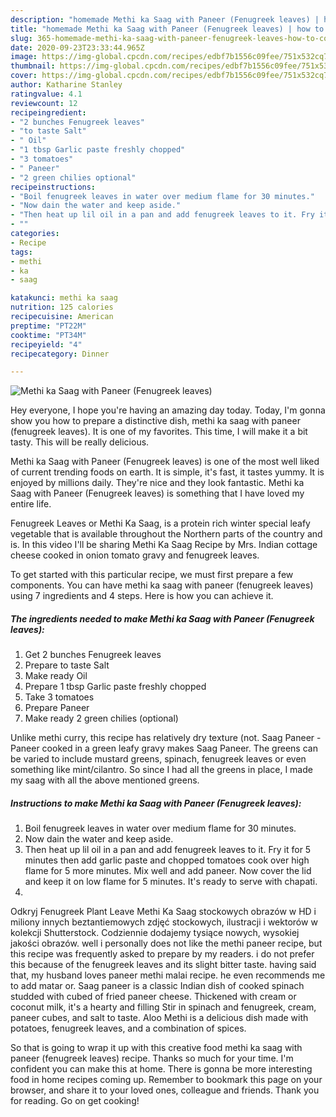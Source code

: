 ```yaml
---
description: "homemade Methi ka Saag with Paneer (Fenugreek leaves) | how to cook Methi ka Saag with Paneer (Fenugreek leaves)"
title: "homemade Methi ka Saag with Paneer (Fenugreek leaves) | how to cook Methi ka Saag with Paneer (Fenugreek leaves)"
slug: 365-homemade-methi-ka-saag-with-paneer-fenugreek-leaves-how-to-cook-methi-ka-saag-with-paneer-fenugreek-leaves
date: 2020-09-23T23:33:44.965Z
image: https://img-global.cpcdn.com/recipes/edbf7b1556c09fee/751x532cq70/methi-ka-saag-with-paneer-fenugreek-leaves-recipe-main-photo.jpg
thumbnail: https://img-global.cpcdn.com/recipes/edbf7b1556c09fee/751x532cq70/methi-ka-saag-with-paneer-fenugreek-leaves-recipe-main-photo.jpg
cover: https://img-global.cpcdn.com/recipes/edbf7b1556c09fee/751x532cq70/methi-ka-saag-with-paneer-fenugreek-leaves-recipe-main-photo.jpg
author: Katharine Stanley
ratingvalue: 4.1
reviewcount: 12
recipeingredient:
- "2 bunches Fenugreek leaves"
- "to taste Salt"
- " Oil"
- "1 tbsp Garlic paste freshly chopped"
- "3 tomatoes"
- " Paneer"
- "2 green chilies optional"
recipeinstructions:
- "Boil fenugreek leaves in water over medium flame for 30 minutes."
- "Now dain the water and keep aside."
- "Then heat up lil oil in a pan and add fenugreek leaves to it. Fry it for 5 minutes then add garlic paste and chopped tomatoes cook over high flame for 5 more minutes. Mix well and add paneer. Now cover the lid and keep it on low flame for 5 minutes. It&#39;s ready to serve with chapati."
- ""
categories:
- Recipe
tags:
- methi
- ka
- saag

katakunci: methi ka saag 
nutrition: 125 calories
recipecuisine: American
preptime: "PT22M"
cooktime: "PT34M"
recipeyield: "4"
recipecategory: Dinner

---
```



![Methi ka Saag with Paneer (Fenugreek leaves)](https://img-global.cpcdn.com/recipes/edbf7b1556c09fee/751x532cq70/methi-ka-saag-with-paneer-fenugreek-leaves-recipe-main-photo.jpg)

Hey everyone, I hope you're having an amazing day today. Today, I'm gonna show you how to prepare a distinctive dish, methi ka saag with paneer (fenugreek leaves). It is one of my favorites. This time, I will make it a bit tasty. This will be really delicious.

Methi ka Saag with Paneer (Fenugreek leaves) is one of the most well liked of current trending foods on earth. It is simple, it's fast, it tastes yummy. It is enjoyed by millions daily. They're nice and they look fantastic. Methi ka Saag with Paneer (Fenugreek leaves) is something that I have loved my entire life.

Fenugreek Leaves or Methi Ka Saag, is a protein rich winter special leafy vegetable that is available throughout the Northern parts of the country and is. In this video I&#39;ll be sharing Methi Ka Saag Recipe by Mrs. Indian cottage cheese cooked in onion tomato gravy and fenugreek leaves.


To get started with this particular recipe, we must first prepare a few components. You can have methi ka saag with paneer (fenugreek leaves) using 7 ingredients and 4 steps. Here is how you can achieve it.

<!--inarticleads1-->

##### The ingredients needed to make Methi ka Saag with Paneer (Fenugreek leaves):

1. Get 2 bunches Fenugreek leaves
1. Prepare to taste Salt
1. Make ready  Oil
1. Prepare 1 tbsp Garlic paste freshly chopped
1. Take 3 tomatoes
1. Prepare  Paneer
1. Make ready 2 green chilies (optional)


Unlike methi curry, this recipe has relatively dry texture (not. Saag Paneer - Paneer cooked in a green leafy gravy makes Saag Paneer. The greens can be varied to include mustard greens, spinach, fenugreek leaves or even something like mint/cilantro. So since I had all the greens in place, I made my saag with all the above mentioned greens. 

<!--inarticleads2-->

##### Instructions to make Methi ka Saag with Paneer (Fenugreek leaves):

1. Boil fenugreek leaves in water over medium flame for 30 minutes.
1. Now dain the water and keep aside.
1. Then heat up lil oil in a pan and add fenugreek leaves to it. Fry it for 5 minutes then add garlic paste and chopped tomatoes cook over high flame for 5 more minutes. Mix well and add paneer. Now cover the lid and keep it on low flame for 5 minutes. It&#39;s ready to serve with chapati.
1. 


Odkryj Fenugreek Plant Leave Methi Ka Saag stockowych obrazów w HD i miliony innych beztantiemowych zdjęć stockowych, ilustracji i wektorów w kolekcji Shutterstock. Codziennie dodajemy tysiące nowych, wysokiej jakości obrazów. well i personally does not like the methi paneer recipe, but this recipe was frequently asked to prepare by my readers. i do not prefer this because of the fenugreek leaves and its slight bitter taste. having said that, my husband loves paneer methi malai recipe. he even recommends me to add matar or. Saag paneer is a classic Indian dish of cooked spinach studded with cubed of fried paneer cheese. Thickened with cream or coconut milk, it&#39;s a hearty and filling Stir in spinach and fenugreek, cream, paneer cubes, and salt to taste. Aloo Methi is a delicious dish made with potatoes, fenugreek leaves, and a combination of spices. 

So that is going to wrap it up with this creative food methi ka saag with paneer (fenugreek leaves) recipe. Thanks so much for your time. I'm confident you can make this at home. There is gonna be more interesting food in home recipes coming up. Remember to bookmark this page on your browser, and share it to your loved ones, colleague and friends. Thank you for reading. Go on get cooking!
